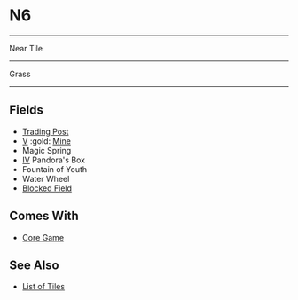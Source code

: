 # N6

___
Near Tile
___
Grass
___


## Fields

- [Trading Post](../trading.md)
- [Ⅴ](../difficulties.md) :gold: [Mine](../fields.md#flaggable)
- Magic Spring
- [Ⅳ](../difficulties.md) Pandora's Box
- Fountain of Youth
- Water Wheel
- [Blocked Field](../keywords/blocked_field.md)


## Comes With

- [Core Game](../content/core_game.md)


## See Also

- [List of Tiles](index.md)
